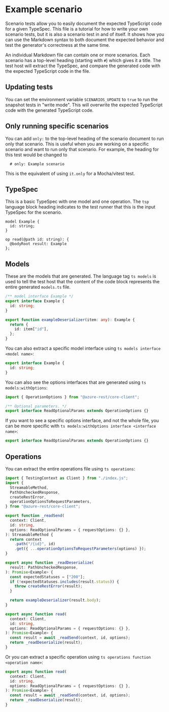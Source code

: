 # Example scenario

Scenario tests allow you to easily document the expected TypeScript code for a given TypeSpec. This file is a tutorial for how to write your own scenario tests, but it is also a scenario test in and of itself. It shows how you can use the Markdown syntax to both document the expected behavior and test the generator's correctness at the same time.

An individual Markdown file can contain one or more scenarios. Each scenario has a top-level heading (starting with `#`) which gives it a title. The test host will extract the TypeSpec, and compare the generated code with the expected TypeScript code in the file.

## Updating tests

You can set the environment variable `SCENARIOS_UPDATE` to `true` to run the snapshot tests in "write mode". This will overwrite the expected TypeScript code with the generated TypeScript code.

## Only running specific scenarios

You can add `only:` to the top-level heading of the scenario document to run only that scenario. This is useful when you are working on a specific scenario and want to run only that scenario. For example, the heading for this test would be changed to

```
  # only: Example scenario
```

This is the equivalent of using `it.only` for a Mocha/vitest test.

## TypeSpec

This is a basic TypeSpec with one model and one operation. The `tsp` language block heading indicates to the test runner that this is the input TypeSpec for the scenario.

```tsp
model Example {
  id: string;
}

op read(@path id: string): {
  @bodyRoot result: Example
};
```

## Models

These are the models that are generated. The language tag `ts models` is used to tell
the test host that the content of the code block represents the entire generated `models.ts` file.

```ts models
/** model interface Example */
export interface Example {
  id: string;
}

export function exampleDeserializer(item: any): Example {
  return {
    id: item["id"],
  };
}
```

You can also extract a specific model interface using `ts models interface <model name>`:

```ts models interface Example
export interface Example {
  id: string;
}
```

You can also see the options interfaces that are generated using `ts models:withOptions`:

```ts models:withOptions
import { OperationOptions } from "@azure-rest/core-client";

/** Optional parameters. */
export interface ReadOptionalParams extends OperationOptions {}
```

If you want to see a specific options interface, and not the whole file, you can be more specific with `ts models:withOptions interface <interface name>`:

```ts models:withOptions interface ReadOptionalParams
export interface ReadOptionalParams extends OperationOptions {}
```

## Operations

You can extract the entire operations file using `ts operations`:

```ts operations
import { TestingContext as Client } from "./index.js";
import {
  StreamableMethod,
  PathUncheckedResponse,
  createRestError,
  operationOptionsToRequestParameters,
} from "@azure-rest/core-client";

export function _readSend(
  context: Client,
  id: string,
  options: ReadOptionalParams = { requestOptions: {} },
): StreamableMethod {
  return context
    .path("/{id}", id)
    .get({ ...operationOptionsToRequestParameters(options) });
}

export async function _readDeserialize(
  result: PathUncheckedResponse,
): Promise<Example> {
  const expectedStatuses = ["200"];
  if (!expectedStatuses.includes(result.status)) {
    throw createRestError(result);
  }

  return exampleDeserializer(result.body);
}

export async function read(
  context: Client,
  id: string,
  options: ReadOptionalParams = { requestOptions: {} },
): Promise<Example> {
  const result = await _readSend(context, id, options);
  return _readDeserialize(result);
}
```

Or you can extract a specific operation using `ts operations function <operation name>`:

```ts operations function read
export async function read(
  context: Client,
  id: string,
  options: ReadOptionalParams = { requestOptions: {} },
): Promise<Example> {
  const result = await _readSend(context, id, options);
  return _readDeserialize(result);
}
```
